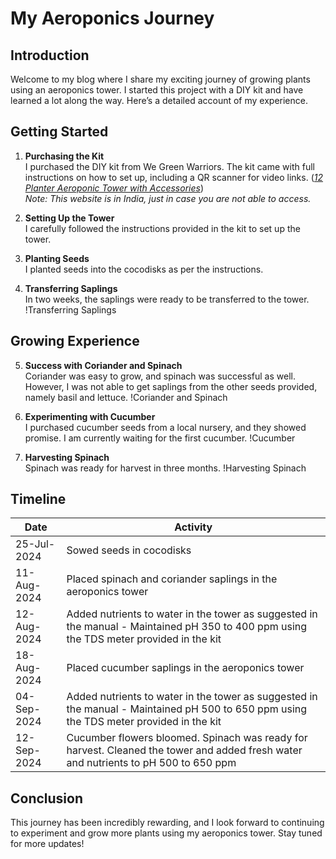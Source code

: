 # My Aeroponics Journey

## Introduction
Welcome to my blog where I share my exciting journey of growing plants using an aeroponics tower. I started this project with a DIY kit and have learned a lot along the way. Here’s a detailed account of my experience.

## Getting Started
1. **Purchasing the Kit**  
   I purchased the DIY kit from We Green Warriors. The kit came with full instructions on how to set up, including a QR scanner for video links. 
   (_<a href="https://www.wegreenwarriors.org/product-page/12-planter-aeroponic-tower-with-accessories" target="_blank">12 Planter Aeroponic Tower with Accessories</a>_)
   <br> _Note: This website is in India, just in case you are not able to access._


3. **Setting Up the Tower**  
   I carefully followed the instructions provided in the kit to set up the tower.   

4. **Planting Seeds**  
   I planted seeds into the cocodisks as per the instructions.
   

5. **Transferring Saplings**  
   In two weeks, the saplings were ready to be transferred to the tower.
   !Transferring Saplings

## Growing Experience
5. **Success with Coriander and Spinach**  
   Coriander was easy to grow, and spinach was successful as well. However, I was not able to get saplings from the other seeds provided, namely basil and lettuce.
   !Coriander and Spinach

6. **Experimenting with Cucumber**  
   I purchased cucumber seeds from a local nursery, and they showed promise. I am currently waiting for the first cucumber.
   !Cucumber

7. **Harvesting Spinach**  
   Spinach was ready for harvest in three months.
   !Harvesting Spinach

## Timeline
| Date         | Activity                                                                                      |
|--------------|-----------------------------------------------------------------------------------------------|
| 25-Jul-2024  | Sowed seeds in cocodisks                                                                      |
| 11-Aug-2024  | Placed spinach and coriander saplings in the aeroponics tower                                 |
| 12-Aug-2024  | Added nutrients to water in the tower as suggested in the manual - Maintained pH 350 to 400 ppm using the TDS meter provided in the kit |
| 18-Aug-2024  | Placed cucumber saplings in the aeroponics tower                                              |
| 04-Sep-2024  | Added nutrients to water in the tower as suggested in the manual - Maintained pH 500 to 650 ppm using the TDS meter provided in the kit |
| 12-Sep-2024  | Cucumber flowers bloomed. Spinach was ready for harvest. Cleaned the tower and added fresh water and nutrients to pH 500 to 650 ppm |

## Conclusion
This journey has been incredibly rewarding, and I look forward to continuing to experiment and grow more plants using my aeroponics tower. Stay tuned for more updates!
